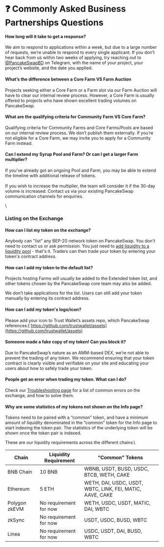 # ❓ Commonly Asked Business Partnerships Questions

#### How long will it take to get a response?

We aim to respond to applications within a week, but due to a large number of requests, we’re unable to respond to every single applicant. If you don’t hear back from us within two weeks of applying, try reaching out to[ @PancakeSwapBD](https://t.me/PancakeSwapBD) on Telegram, with the name of your project, your project’s website, and the date you applied.

#### What’s the difference between a Core Farm VS Farm Auction

Projects seeking either a Core Farm or a Farm slot via our Farm Auction will have to clear our internal review process. However, a Core Farm is usually offered to projects who have shown excellent trading volumes on PancakeSwap.

#### What are the qualifying criteria for Community Farm VS Core Farm?

Qualifying criteria for Community Farms and Core Farms/Pools are based on our internal review process. We don’t publish them externally. If you’re not eligible for a Core Farm, we may invite you to apply for a Community Farm instead.

#### Can I extend my Syrup Pool and Farm? Or can I get a larger Farm multiplier?&#x20;

If you’ve already got an ongoing Pool and Farm, you may be able to extend the timeline with additional release of tokens.\
\
If you wish to increase the multiplier, the team will consider it if the 30-day volume is increased. Contact us via your existing PancakeSwap communication channels for enquiries.

\


### Listing on the Exchange

#### How can I list my token on the exchange?

Anybody can "list" any BEP-20 network token on PancakeSwap. You don't need to contact us or ask permission. You just need to [add liquidity to a liquidity pool](https://docs.pancakeswap.finance/products/pancakeswap-exchange/pancakeswap-pools) - that's it. Traders can then trade your token by entering your token's contract address.

#### How can I add my token to the default list?

Projects hosting Farms will usually be added to the Extended token list, and other tokens chosen by the PancakeSwap core team may also be added.

We don’t take applications for the list. Users can still add your token manually by entering its contract address.

#### How can I add my token's logo/icon?

Please add your icon to Trust Wallet’s assets repo, which PancakeSwap references:[ https://github.com/trustwallet/assets](https://github.com/trustwallet/assets)

#### Someone made a fake copy of my token! Can you block it?

Due to PancakeSwap’s nature as an AMM-based DEX, we’re not able to prevent the trading of any token. We recommend ensuring that your token contract is clearly visible and verifiable on your site and educating your users about how to safely trade your token.

#### People get an error when trading my token. What can I do?

Check our [Troubleshooting page](https://docs.pancakeswap.finance/readme/help/troubleshooting) for a list of common errors on the exchange, and how to solve them.

#### Why are some statistics of my tokens not shown on the Info page?

Tokens need to be paired with a “common” token, and have a minimum amount of liquidity denominated in the “common” token for the Info page to start indexing the token pair. The statistics of the underlying token will be shown once the token pair is indexed.&#x20;

These are our liquidity requirements across the different chains:\


| Chain         | Liquidity Requirement  | “Common” Tokens                                           |
| ------------- | ---------------------- | --------------------------------------------------------- |
| BNB Chain     | 10 BNB                 | WBNB, USDT, BUSD, USDC, BTCB, WETH, CAKE                  |
| Ethereum      | 5 ETH                  | WETH, DAI, USDC, USDT, WBTC, LINK, FEI, MATIC, AAVE, CAKE |
| Polygon zkEVM | No requirement for now | WETH, USDC, USDT, MATIC, DAI, WBTC                        |
| zkSync        | No requirement for now | USDT, USDC, BUSD, WBTC                                    |
| Linea         | No requirement for now | USDC, USDT, DAI, BUSD, WBTC                               |
